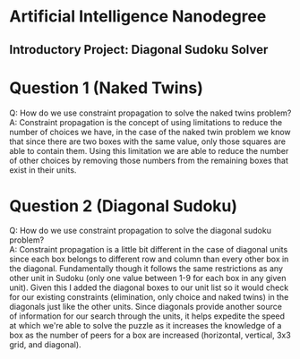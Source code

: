 # Artificial Intelligence Nanodegree
## Introductory Project: Diagonal Sudoku Solver

# Question 1 (Naked Twins)
Q: How do we use constraint propagation to solve the naked twins problem?  
A: Constraint propagation is the concept of using limitations to reduce the number of choices we have, in the case of the naked twin problem we know that since there are two boxes with the same value, only those squares are able to contain them. Using this limitation we are able to reduce the number of other choices by removing those numbers from the remaining boxes that exist in their units.

# Question 2 (Diagonal Sudoku)
Q: How do we use constraint propagation to solve the diagonal sudoku problem?  
A: Constraint propagation is a little bit different in the case of diagonal units since each box belongs to different row and column than every other box in the diagonal. Fundamentally though it follows the same restrictions as any other unit in Sudoku (only one value between 1-9 for each box in any given unit). Given this I added the diagonal boxes to our unit list so it would check for our existing constraints (elimination, only choice and naked twins) in the diagonals just like the other units. Since diagonals provide another source of information for our search through the units, it helps expedite the speed at which we're able to solve the puzzle as it increases the knowledge of a box as the number of peers for a box are increased (horizontal, vertical, 3x3 grid, and diagonal).